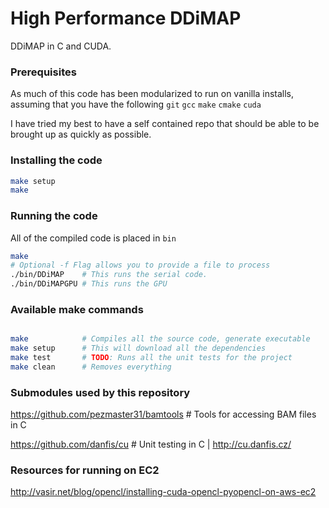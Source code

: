 High Performance DDiMAP
=======================
DDiMAP in C and CUDA. 

### Prerequisites
As much of this code has been modularized to run on vanilla installs, assuming
that you have the following `git` `gcc` `make` `cmake` `cuda`

I have tried my best to have a self contained repo that should be able to be 
brought up as quickly as possible.

### Installing the code
```bash
make setup 
make
```

### Running the code
All of the compiled code is placed in `bin`
```bash
make 
# Optional -f Flag allows you to provide a file to process
./bin/DDiMAP    # This runs the serial code.
./bin/DDiMAPGPU # This runs the GPU


```


### Available make commands
```bash

make            # Compiles all the source code, generate executable
make setup      # This will download all the dependencies
make test       # TODO: Runs all the unit tests for the project
make clean      # Removes everything

```

### Submodules used by this repository

https://github.com/pezmaster31/bamtools     # Tools for accessing BAM files in C

https://github.com/danfis/cu                # Unit testing in C | http://cu.danfis.cz/


### Resources for running on EC2
http://vasir.net/blog/opencl/installing-cuda-opencl-pyopencl-on-aws-ec2

